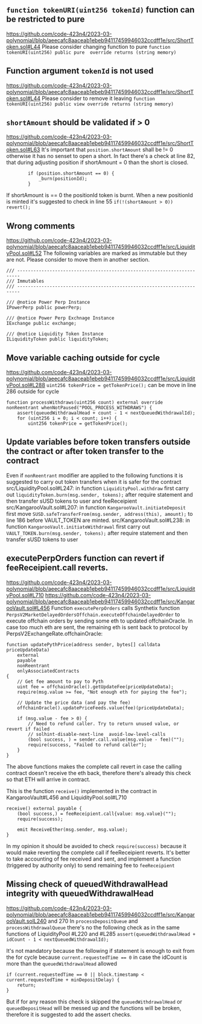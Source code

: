 ## `function tokenURI(uint256 tokenId)` function can be restricted to pure
https://github.com/code-423n4/2023-03-polynomial/blob/aeecafc8aaceab1ebeb94117459946032ccdff1e/src/ShortToken.sol#L44
Please consider changing function to pure  `function tokenURI(uint256) public pure  override returns (string memory)`

## Function argument `tokenId` is not used
https://github.com/code-423n4/2023-03-polynomial/blob/aeecafc8aaceab1ebeb94117459946032ccdff1e/src/ShortToken.sol#L44
Please consider to remove it leaving `function tokenURI(uint256) public view override returns (string memory)`

## `shortAmount` should be validated if > 0 
https://github.com/code-423n4/2023-03-polynomial/blob/aeecafc8aaceab1ebeb94117459946032ccdff1e/src/ShortToken.sol#L63
It's important that `position.shortAmount` shall be != 0 otherwise it has no senset to open a short. 
In fact there's a check at line 82, that during adjusting position if shortAmount = 0 than the short is closed.

            if (position.shortAmount == 0) {
                _burn(positionId);
            }
If shortAmount is == 0 the positionId token is burnt.
When a new positionId is minted it's suggested to check in line 55 `if(!(shortAmount > 0)) revert();`


## Wrong comments
https://github.com/code-423n4/2023-03-polynomial/blob/aeecafc8aaceab1ebeb94117459946032ccdff1e/src/LiquidityPool.sol#L52
The following variables are marked as immutable but they are not.
Please consider to move them in another section.

    /// -----------------------------------------------------------------------
    /// Immutables
    /// -----------------------------------------------------------------------

    /// @notice Power Perp Instance
    IPowerPerp public powerPerp;

    /// @notice Power Perp Exchnage Instance
    IExchange public exchange;

    /// @notice Liquidity Token Instance
    ILiquidityToken public liquidityToken;

## Move variable caching outside for cycle
https://github.com/code-423n4/2023-03-polynomial/blob/aeecafc8aaceab1ebeb94117459946032ccdff1e/src/LiquidityPool.sol#L288
`uint256 tokenPrice = getTokenPrice();` can be move in line 286 outside for cycle

    function processWithdraws(uint256 count) external override nonReentrant whenNotPaused("POOL_PROCESS_WITHDRAWS") {
        assert(queuedWithdrawalHead + count - 1 < nextQueuedWithdrawalId);
        for (uint256 i = 0; i < count; i++) {
            uint256 tokenPrice = getTokenPrice();


## Update variables before token transfers outside the contract or after token transfer to the contract 
Even if `nonReentrant` modifier are applied to the following functions it is suggested to carry out token transfers when it is safer for the contract
src/LiquidityPool.sol#L247: in function `LiquidityPool.withdraw` first carry out `liquidityToken.burn(msg.sender, tokens);` after require statement and then transfer sUSD tokens to user and feeReceipient
src/KangarooVault.sol#L207: in function `KangarooVault.initiateDeposit` first move `SUSD.safeTransferFrom(msg.sender, address(this), amount);`  to line 186 before VAULT_TOKEN are minted.
src/KangarooVault.sol#L238: in function `KangarooVault.initiateWithdrawal`  first carry out `VAULT_TOKEN.burn(msg.sender, tokens);` after require statement and then transfer sUSD tokens to user 


## executePerpOrders function can revert if feeReceipient.call reverts.
https://github.com/code-423n4/2023-03-polynomial/blob/aeecafc8aaceab1ebeb94117459946032ccdff1e/src/LiquidityPool.sol#L710
https://github.com/code-423n4/2023-03-polynomial/blob/aeecafc8aaceab1ebeb94117459946032ccdff1e/src/KangarooVault.sol#L456
Function `executePerpOrders` calls Synthetix function `PerpsV2MarketDelayedOrdersOffchain.executeOffchainDelayedOrder` to execute offchain orders by sending some eth to updated offchainOracle.
In case too much eth are sent, the remaining eth is sent back to protocol by PerpsV2ExchangeRate.offchainOracle:

    function updatePythPrice(address sender, bytes[] calldata priceUpdateData)
        external
        payable
        nonReentrant
        onlyAssociatedContracts
    {
        // Get fee amount to pay to Pyth
        uint fee = offchainOracle().getUpdateFee(priceUpdateData);
        require(msg.value >= fee, "Not enough eth for paying the fee");

        // Update the price data (and pay the fee)
        offchainOracle().updatePriceFeeds.value(fee)(priceUpdateData);

        if (msg.value - fee > 0) {
            // Need to refund caller. Try to return unused value, or revert if failed
            // solhint-disable-next-line  avoid-low-level-calls
            (bool success, ) = sender.call.value(msg.value - fee)("");
            require(success, "Failed to refund caller");
        }
    }

The above functions makes the complete call revert in case the calling contract doesn't receive the eth back, therefore there's already this check so that ETH will arrive in contract.

This is the function `receive()` implemented in the contract in KangarooVault#L456 and LiquidityPool.sol#L710
    
    receive() external payable {
        (bool success,) = feeReceipient.call{value: msg.value}("");
        require(success);

        emit ReceiveEther(msg.sender, msg.value);
    }

In my opinion it should be avoided to check `require(success)` because it would make reverting the complete call if feeReceipient reverts.
It's better to take accounting of fee received and sent, and implement a function (triggered by authority only) to send remaining fee to `feeReceipient`



## Missing check of queuedWithdrawalHead integrity with queuedWithdrawalHead
https://github.com/code-423n4/2023-03-polynomial/blob/aeecafc8aaceab1ebeb94117459946032ccdff1e/src/KangarooVault.solL240 and 270
In `processDepositQueue` and `processWithdrawalQueue` there's no the following check as in the same functions of LiquidityPool #L220 and #L285
    `assert(queuedWithdrawalHead + idCount - 1 < nextQueuedWithdrawalId);`

It's not mandatory because the following if statement is enough to exit from the for cycle because `current.requestedTime == 0` in case the idCount is more than the `queuedWithdrawalHead` allowed

    if (current.requestedTime == 0 || block.timestamp < current.requestedTime + minDepositDelay) {
        return;
    }

But if for any reason this check is skipped  the `queuedWithdrawalHead` or `queuedDepositHead` will be messed up and the functions will be broken, therefore it is suggested to add the assert checks.

